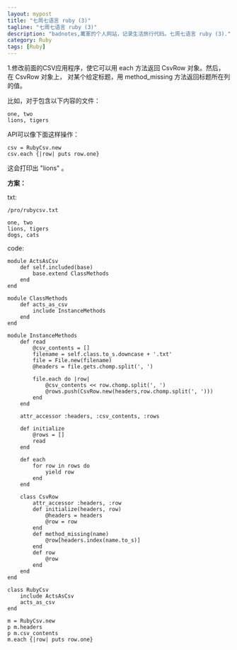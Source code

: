 ```yaml
---
layout: mypost
title: "七周七语言 ruby (3)"
tagline: "七周七语言 ruby (3)"
description: "badnotes,萬軍的个人网站，记录生活旅行代码。七周七语言 ruby (3)."
category: Ruby
tags: [Ruby]
---
```



1.修改前面的CSV应用程序，使它可以用 each 方法返回 CsvRow 对象。然后，在 CsvRow 对象上，
对某个给定标题，用 method_missing 方法返回标题所在列的值。

比如，对于包含以下内容的文件：

    one, two
    lions, tigers

API可以像下面这样操作：

    csv = RubyCsv.new
    csv.each {|row| puts row.one}

这会打印出 "lions" 。


**方案：**

txt:

    /pro/rubycsv.txt

    one, two
    lions, tigers
    dogs, cats

code:

    module ActsAsCsv
        def self.included(base)
            base.extend ClassMethods
        end
    end

    module ClassMethods
        def acts_as_csv
            include InstanceMethods
        end
    end

    module InstanceMethods
        def read
            @csv_contents = []
            filename = self.class.to_s.downcase + '.txt'
            file = File.new(filename)
            @headers = file.gets.chomp.split(', ')

            file.each do |row|
                @csv_contents << row.chomp.split(', ')
                @rows.push(CsvRow.new(headers,row.chomp.split(', ')))
            end
        end

        attr_accessor :headers, :csv_contents, :rows

        def initialize
            @rows = []
            read
        end

        def each
            for row in rows do
                yield row
            end
        end

        class CsvRow
            attr_accessor :headers, :row
            def initialize(headers, row)
                @headers = headers
                @row = row
            end
            def method_missing(name)
                @row[headers.index(name.to_s)]
            end
            def row
                @row
            end
        end
    end

    class RubyCsv
        include ActsAsCsv
        acts_as_csv
    end

    m = RubyCsv.new
    p m.headers
    p m.csv_contents
    m.each {|row| puts row.one}
